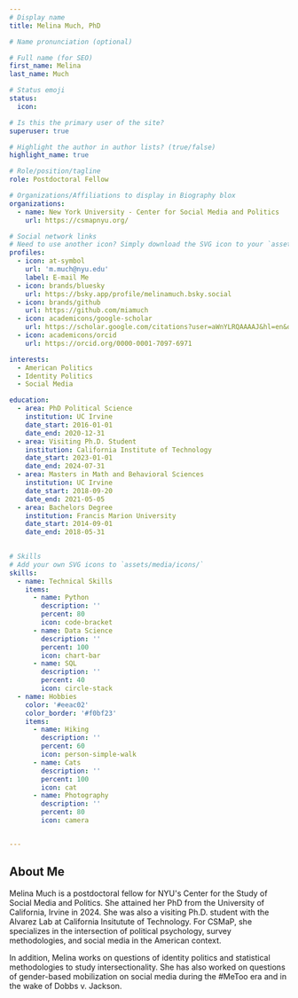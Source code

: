 ```yaml
---
# Display name
title: Melina Much, PhD

# Name pronunciation (optional)

# Full name (for SEO)
first_name: Melina 
last_name: Much

# Status emoji
status:
  icon: 

# Is this the primary user of the site?
superuser: true

# Highlight the author in author lists? (true/false)
highlight_name: true

# Role/position/tagline
role: Postdoctoral Fellow

# Organizations/Affiliations to display in Biography blox
organizations:
  - name: New York University - Center for Social Media and Politics
    url: https://csmapnyu.org/

# Social network links
# Need to use another icon? Simply download the SVG icon to your `assets/media/icons/` folder.
profiles:
  - icon: at-symbol
    url: 'm.much@nyu.edu'
    label: E-mail Me
  - icon: brands/bluesky
    url: https://bsky.app/profile/melinamuch.bsky.social
  - icon: brands/github
    url: https://github.com/miamuch
  - icon: academicons/google-scholar
    url: https://scholar.google.com/citations?user=aWnYLRQAAAAJ&hl=en&oi=ao
  - icon: academicons/orcid
    url: https://orcid.org/0000-0001-7097-6971

interests:
  - American Politics
  - Identity Politics
  - Social Media

education:
  - area: PhD Political Science
    institution: UC Irvine
    date_start: 2016-01-01
    date_end: 2020-12-31
  - area: Visiting Ph.D. Student
    institution: California Institute of Technology
    date_start: 2023-01-01
    date_end: 2024-07-31
  - area: Masters in Math and Behavioral Sciences
    institution: UC Irvine
    date_start: 2018-09-20
    date_end: 2021-05-05
  - area: Bachelors Degree
    institution: Francis Marion University
    date_start: 2014-09-01
    date_end: 2018-05-31
   

# Skills
# Add your own SVG icons to `assets/media/icons/`
skills:
  - name: Technical Skills
    items:
      - name: Python
        description: ''
        percent: 80
        icon: code-bracket
      - name: Data Science
        description: ''
        percent: 100
        icon: chart-bar
      - name: SQL
        description: ''
        percent: 40
        icon: circle-stack
  - name: Hobbies
    color: '#eeac02'
    color_border: '#f0bf23'
    items:
      - name: Hiking
        description: ''
        percent: 60
        icon: person-simple-walk
      - name: Cats
        description: ''
        percent: 100
        icon: cat
      - name: Photography
        description: ''
        percent: 80
        icon: camera


---
```



## About Me

Melina Much is a postdoctoral fellow for NYU's Center for the Study of Social Media and Politics. She attained her PhD from the University of California, Irvine in 2024. She was also a visiting Ph.D. student with the Alvarez Lab at California Insitutute of Technology. For CSMaP, she specializes in the intersection of political psychology, survey methodologies, and social media in the American context.

In addition, Melina works on questions of identity politics and statistical methodologies to study intersectionality. She has also worked on questions of gender-based mobilization on social media during the #MeToo era and in the wake of Dobbs v. Jackson.
